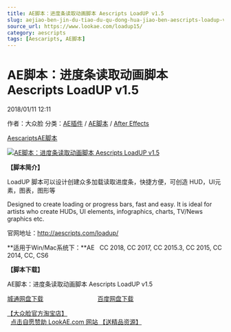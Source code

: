```yaml
---
title: AE脚本：进度条读取动画脚本 Aescripts LoadUP v1.5
slug: aejiao-ben-jin-du-tiao-du-qu-dong-hua-jiao-ben-aescripts-loadup-v1-5
source_url: https://www.lookae.com/loadup15/
category: aescripts
tags: [Aescaripts, AE脚本]
---
```

# AE脚本：进度条读取动画脚本 Aescripts LoadUP v1.5

2018/01/11 12:11

作者：大众脸
分类：[AE插件](https://www.lookae.com/after-effects/aechajian/) / [AE脚本](https://www.lookae.com/after-effects/aescripts/) / [After Effects](https://www.lookae.com/after-effects/)

[Aescaripts](https://www.lookae.com/tag/aescaripts/)[AE脚本](https://www.lookae.com/tag/ae%e8%84%9a%e6%9c%ac/)

[![AE脚本：进度条读取动画脚本 Aescripts LoadUP v1.5](https://www.lookae.com/wp-content/uploads/2017/02/LoadUP-.jpg "AE脚本：进度条读取动画脚本 Aescripts LoadUP v1.5-LookAE.com")](https://www.lookae.com/wp-content/uploads/2017/02/LoadUP-.jpg)

**【脚本简介】**

LoadUP 脚本可以设计创建众多加载读取进度条，快捷方便，可创造 HUD，UI元素，图表，图形等

Designed to create loading or progress bars, fast and easy. It is ideal for artists who create HUDs, UI elements, infographics, charts, TV/News graphics etc.

官网地址：http://aescripts.com/loadup/

**适用于Win/Mac系统下：**AE   CC 2018, CC 2017, CC 2015.3, CC 2015, CC 2014, CC, CS6

**【脚本下载】**

AE脚本：进度条读取动画脚本 Aescripts LoadUP v1.5

[城通网盘下载](https://lookae.ctfile.com/fs/680462-233956224)                                [百度网盘下载](https://pan.baidu.com/s/1c3T7y7Y)

[【大众脸官方淘宝店】](https://lookae.taobao.com/)                [点击自愿赞助 LookAE.com 网站 【送精品资源】](https://www.lookae.com/sponsor/)
